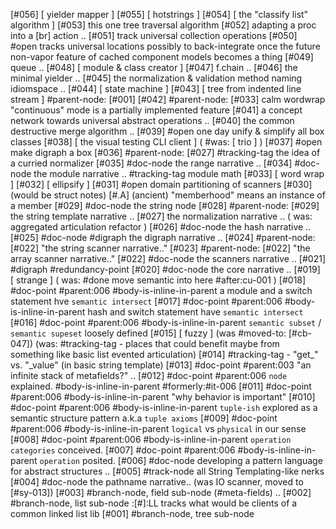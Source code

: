[#056]       [ yielder mapper ]
[#055]       [ hotstrings ]
[#054]       [ the "classify list" algorithm ]
[#053]       this one tree traversal algorithm
[#052]       adapting a proc into a [br] action ..
[#051]       track universal collection operations
[#050] #open tracks universal locations possibly to back-integrate once
             the future non-vapor feature of cached component models
             becomes a thing
[#049]       queue ..
[#048]       [ module & class creator ]
[#047]       f.chain ..
[#046]       the minimal yielder ..
[#045]       the normalization & validation method naming idiomspace ..
[#044]       [ state machine ]
[#043]       [ tree from indented line stream ] #parent-node: [#001]
[#042]       #parent-node: [#033] calm wordwrap "continuous" mode is
               a partially implemented feature
[#041]       a concept network towards universal abstract operations ..
[#040]       the common destructive merge algorithm ..
[#039] #open one day unify & simplify all box classes
[#038]       [ the visual testing CLI client ]
             ( #was: [ trio ] )
[#037] #open make digraph a box
[#036]       #parent-node: [#027] #tracking-tag the idea of a curried normalizer
[#035]       #doc-node the range narrative ..
[#034]       #doc-node the module narrative .. #tracking-tag module math
[#033]       [ word wrap ]
[#032]       [ ellipsify ]
[#031] #open domain partitioning of scanners
[#030]       (would be struct notes)
             [#.A]  (ancient) "memberhood" means an instance of a member
[#029]       #doc-node the string node
[#028]       #parent-node: [#029] the string template narrative ..
[#027]       the normalization narrative ..
             ( was: aggregated articulation refactor )
[#026]       #doc-node the hash narrative ..
[#025]       #doc-node #digraph the digraph narrative ..
[#024]       #parent-node: [#022] "the string scanner narrative.."
[#023]       #parent-node: [#022] "the array scanner narrative.."
[#022]       #doc-node the scanners narrative ..
[#021]       #digraph #redundancy-point
[#020]       #doc-node the core narrative ..
[#019]       [ strange ]
             ( was: #done move semantic into here #after:cu-001 )
[#018]       #doc-point #parent:006 #body-is-inline-in-parent
               a module and a switch statement hve `semantic intersect`
[#017]       #doc-point #parent:006 #body-is-inline-in-parent
               hash and switch statement have `semantic intersect`
[#016]       #doc-point #parent:006 #body-is-inline-in-parent
               `semantic subset` / `semantic supeset` loosely defined
[#015]       [ fuzzy ]
             (was #moved-to: [#cb-047])
             (was: #tracking-tag - places that could benefit maybe from something
               like basic list evented articulation)
[#014]       #tracking-tag - "get_" vs. "_value" (in basic string template)
[#013]       #doc-point #parent:003
               "an infinite stack of metafields?" ..
[#012]       #doc-point #parent:006 `node` explained. #body-is-inline-in-parent
               #formerly:#it-006
[#011]       #doc-point #parent:006 #body-is-inline-in-parent
               "why behavior is important"
[#010]       #doc-point #parent:006 #body-is-inline-in-parent
               `tuple-ish` explored as a semantic structure pattern
               a.k.a `tuple axioms`
[#009]       #doc-point #parent:006 #body-is-inline-in-parent
               `logical` vs `physical` in our sense
[#008]       #doc-point #parent:006 #body-is-inline-in-parent
               `operation categories` conceived.
[#007]       #doc-point #parent:006 #body-is-inline-in-parent
               `operation` posited.
[#006]       #doc-node developing a pattern language for abstract structures ..
[#005]       #track-node all String Templating-like nerks
[#004]       #doc-node the pathname narrative.. (was IO scanner, moved to [#sy-013])
[#003]       #branch-node, field sub-node (#meta-fields) ..
[#002]       #branch-node, list sub-node
             :[#]:LL tracks what would be clients of a common linked list lib
[#001]       #branch-node, tree sub-node
